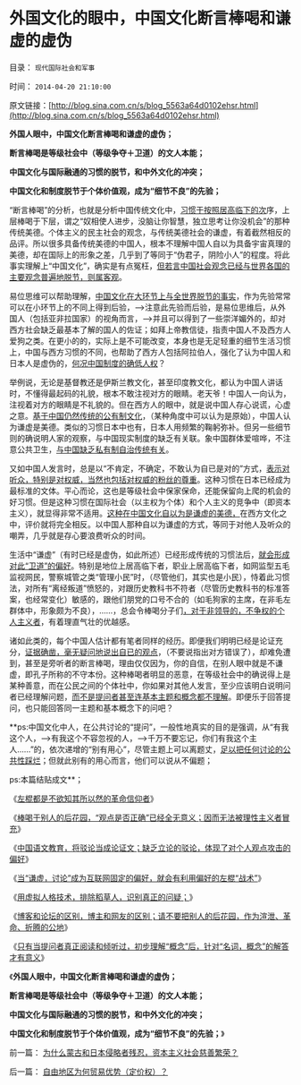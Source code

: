 # 外国文化的眼中，中国文化断言棒喝和谦虚的虚伪

目录： `现代国际社会和军事` 

时间： `2014-04-20 21:10:00` 

原文链接：[http://blog.sina.com.cn/s/blog_5563a64d0102ehsr.html](http://blog.sina.com.cn/s/blog_5563a64d0102ehsr.html)

**外国人眼中，中国文化断言棒喝和谦虚的虚伪；**

**断言棒喝是等级社会中（等级争夺＋卫道）的文人本能；**

**中国文化与国际融通的习惯的脱节，和中外文化的冲突；**

**中国文化和制度脱节于个体价值观，成为“细节不良”的先验；**

“断言棒喝”的分析，也就是分析中国传统文化中，[习惯于按照居高临下的次](../../../2009/7/26/极左特权卫士的道德优越感来自何处.md)序，上层棒喝于下层，谓之“奴相使人进步，没脑让你智慧，独立思考让你没机会”的那种传统美德。个体主义的民主社会的观念，与传统美德社会的谦虚，有着截然相反的品评。所以很多具备传统美德的中国人，根本不理解中国人自以为具备宇宙真理的美德，却在国际上的形象之差，几乎到了等同于“伪君子，阴险小人”的程度。将此事实理解上“中国文化”，确实是有点冤枉，[但若言中国社会观念已经与世界各国的主要观念普遍地脱节，则属客观](../../../2009/6/14/人权普世价值观是自由信仰的前提条件.md)。

易位思维可以帮助理解，[中国文化在大环节上与全世界脱节的事实](../../../2009/7/11/以传统文化对抗普世价值观是形同自杀.md)，作为先验常常可以在小环节上的不同上得到后验，——>注意此先验而后验，是易位思维后，从外国人（包括亚非拉国家）的视角而言，——>并且可以得到了一些崇洋媚外的，却对西方社会缺乏最基本了解的国人的佐证；如拜上帝教信徒，指责中国人不及西方人爱狗之类。在更小的的，实际上是不可能改变，本身也是无足轻重的细节生活习惯上，中国与西方习惯的不同，也帮助了西方人包括阿拉伯人，强化了认为中国人和日本人是虚伪的，[何况中国制度的确低人权](../../../2009/7/11/接受人权普世的价值观利大于弊.md)？

举例说，无论是基督教还是伊斯兰教文化，甚至印度教文化，都认为中国人讲话时，不懂得最起码的礼貌，根本不敢注视对方的眼睛。老天爷！中国人一向认为，注视着对方的眼睛是不礼貌的。但在西方人的眼中，就是说中国人存心说谎，心虚之意。[基于中国仍然传统的公有制文化](../../../2009/3/25/大学无书：传统文化非钦点国学精华.md)，（某种角度中可以认为是原始），中国人认为谦虚是美德。类似的习惯日本中也有，日本人用频繁的鞠躬弥补。但另一些细节则的确说明人家的观察，与中国现实制度的缺乏有关联。象中国群体爱喧哗，不注意公共卫生，[与中国缺乏私有制自治传统有关](../../../2014/4/19/公有制基层无能，封建或自治的必要性.md)。

又如中国人发言时，总是以“不肯定，不确定，不敢认为自已是对的”方式，[表示对听众，特别是对权威，当然也包括对权威的粉丝的尊重](../../../2008/10/10/中国式诡辩：官本位文化之权位崇拜心魔.md)。这种习惯在日本已经成为最标准的文体。平心而论，这也是等级社会中保家保命，还能保留向上爬的机会的好习惯。但是这种习惯在国际社会（以主权为个体）和个人主义的竞争中（即资本主义），就显得非常不适用。[这种在中国文化自以为是谦虚的美德，](../../../2014/4/11/传统道德之“谦虚的义务”，左棍“断言棒喝”有广泛的同情者.md)在西方文化之中，评价就将完全相反。以中国人那种自以为谦虚的方式，等同于对他人及听众的嘲弄，几乎就是存心要浪费听众的时间。

生活中“谦虚”（有时已经是虚伪，如此所述）已经形成传统的习惯法后，[就会形成对此“卫道”的偏好](../../../2014/4/15/“谦虚，讨论”的固定偏好，可被左棍攻击所利用.md)。特别是地位上居高临下者，职业上居高临下者，如网监型五毛监视网民，警察城管之类“管理小民”时，（尽管他们，其实也是小民），恃着此习惯法，对所有“离经叛道”愤怒的，对跟历史教科书不符者（尽管历史教科书的标准答案，也经常变化）敏感的，跟他们朋党的口号不合的（如毛狗家的主席，在非毛左群体中，形象颇为不良），……，总会令棒喝分子们[，对于非领导的，不争权的个人主义者](../../../2013/2/14/强烈建议所有“民主博客”转用匿名.md)，有着理直气壮的优越感。

诸如此类的，每个中国人估计都有笔者同样的经历。即便我们明明已经是论证充分，[证据确凿，毫无疑问地说出自已的观点](../../../2012/4/22/个体价值观没有说服他人的义务.md)，（不要说指出对方错误了），却难免遭到，甚至是旁听者的断言棒喝，理由仅仅因为，你的自信，在别人眼中就是不谦虚，即孔子所称的不守本份。这种棒喝者明显的恶意，在等级社会中的确说得上是某种善意，而在公民之间的个体社中，你如果对其他人发言，至少应该明白说明问者已经理解问题，[而不是提问者甚至连基本主题和概念都不理解](../../../2014/4/19/个人主义者面对的绝大部分提问是虚假的问疑.md)。即便乐于回答提问，也只能回答同一主题和基本概念下的问吧？

**ps:中国文化中人，在公共讨论的“提问”，一般性地真实的目的是强调，从“有我这个人，——>有我这个不容忽视的人，——>千万不要忘记，你们有我这个主人……”的，依次递增的“别有用心”，尽管主题上可以离题丈，[足以把任何讨论的公共性踩烂](../../../2014/4/13/棒喝于别人的后花园，“观点是否正确”已经全无意义.md)；但就此别有的用心而言，他们可以说从不偏题；

ps:本篇结贴成文**；

《[左棍都是不欲知其所以然的革命信仰者](../../../2014/4/12/左棍都是不欲知其所以然的革命信仰者.md)》

《[棒喝于别人的后花园，“观点是否正确”已经全无意义；因而无法被理性主义者冒充](../../../2014/4/13/棒喝于别人的后花园，“观点是否正确”已经全无意义.md)》

《[中国语文教育，将驳论当成论证文；缺乏立论的驳论，体现了对个人观点攻击的偏好](../../../2014/4/14/中国语文教育的误区，将驳论当成论证文，将雄辩当成逻辑.md)》

《[当“谦虚，讨论”成为互联网固定的偏好，就会有利用偏好的左棍“战术”](../../../2014/4/15/“谦虚，讨论”的固定偏好，可被左棍攻击所利用.md)》

《[用虚拟人格技术，排除稻草人，识别真正的问疑；](../../../2014/4/16/用虚拟人格技术，排除稻草人，识别真正的问疑.md)》

《[博客和论坛的区别，博主和网友的区别；请不要把别人的后花园，作为渲泄、革命、折腾的公地](../../../2014/4/17/博客和论坛的区别，博主和网友的区别.md)》

《[只有当提问者真正阅读和倾听过，初步理解“概念”后，针对“名词，概念”的解答才有意义](../../../2014/4/19/个人主义者面对的绝大部分提问是虚假的问疑.md)》

《**外国人眼中，中国文化断言棒喝和谦虚的虚伪；**

**断言棒喝是等级社会中（等级争夺＋卫道）的文人本能；**

**中国文化与国际融通的习惯的脱节，和中外文化的冲突；**

**中国文化和制度脱节于个体价值观，成为“细节不良”的先验；**》

前一篇： [为什么蒙古和日本侵略者残忍，资本主义社会慈善繁荣？](../../../2014/4/24/为什么蒙古和日本侵略者残忍，资本主义社会慈善繁荣？.md)

后一篇： [自由地区为何贸易优势（定价权）？](../../../2014/4/12/自由地区为何贸易优势（定价权）？.md)

